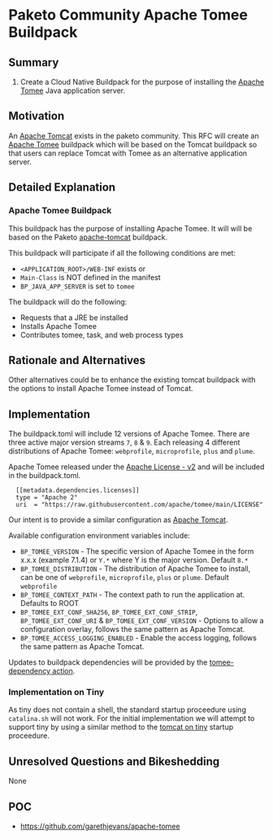 # Paketo Community Apache Tomee Buildpack

## Summary

1. Create a Cloud Native Buildpack for the purpose of installing the [Apache Tomee](https://tomee.apache.org/) Java application server.

## Motivation

An [Apache Tomcat](https://github.com/paketo-buildpacks/apache-tomcat) exists in the paketo community. This RFC will create an 
[Apache Tomee](https://tomee.apache.org) buildpack which will be based on the Tomcat buildpack so that users can replace Tomcat with
Tomee as an alternative application server.

## Detailed Explanation

### Apache Tomee Buildpack

This buildpack has the purpose of installing Apache Tomee. It will will be based on the Paketo [apache-tomcat](https://github.com/paketo-buildpacks/apache-tomcat) buildpack. 

This buildpack will participate if all the following conditions are met:

- `<APPLICATION_ROOT>/WEB-INF` exists or
- `Main-Class` is NOT defined in the manifest
- `BP_JAVA_APP_SERVER` is set to `tomee`

The buildpack will do the following:

- Requests that a JRE be installed
- Installs Apache Tomee
- Contributes tomee, task, and web process types

## Rationale and Alternatives

Other alternatives could be to enhance the existing tomcat buildpack with the options to install Apache Tomee instead of Tomcat.

## Implementation

The buildpack.toml will include 12 versions of Apache Tomee. There are three active major version streams `7`, `8` & `9`. Each releasing 4 different distributions 
of Apache Tomee: `webprofile`, `microprofile`, `plus` and `plume`.
  
Apache Tomee released under the [Apache License - v2](https://github.com/apache/tomee/blob/master/LICENSE) and will be included in the buildpack.toml.
  
```
  [[metadata.dependencies.licenses]]
  type = "Apache 2"
  uri  = "https://raw.githubusercontent.com/apache/tomee/main/LICENSE"
``` 
Our intent is to provide a similar configuration as [Apache Tomcat](https://github.com/paketo-buildpacks/apache-tomcat). 

Available configuration environment variables include:
* `BP_TOMEE_VERSION` - The specific version of Apache Tomee in the form x.x.x (example 7.1.4) or `Y.*` where Y is the major version. Default `8.*`
* `BP_TOMEE_DISTRIBUTION` - The distribution of Apache Tomee to install, can be one of `webprofile`, `microprofile`, `plus` or `plume`. Default `webprofile`
* `BP_TOMEE_CONTEXT_PATH` - The context path to run the application at. Defaults to ROOT
* `BP_TOMEE_EXT_CONF_SHA256`, `BP_TOMEE_EXT_CONF_STRIP`, `BP_TOMEE_EXT_CONF_URI` & `BP_TOMEE_EXT_CONF_VERSION` - Options to allow a configuration overlay, follows the same pattern as Apache Tomcat.
* `BP_TOMEE_ACCESS_LOGGING_ENABLED` - Enable the access logging, follows the same pattern as Apache Tomcat. 

Updates to buildpack dependencies will be provided by the [tomee-dependency action](https://github.com/paketo-buildpacks/pipeline-builder/tree/main/actions/tomee-dependency).

### Implementation on Tiny

As tiny does not contain a shell, the standard startup proceedure using `catalina.sh` will not work. For the initial implementation we will attempt to support tiny by using a similar method to the
[tomcat on tiny](https://github.com/paketo-buildpacks/apache-tomcat/blob/8a88778c14dd2ed6a8fd632b339c4cb39cdce49d/tomcat/build.go#L179-L206) startup proceedure.

## Unresolved Questions and Bikeshedding

None

## POC
* https://github.com/garethjevans/apache-tomee
